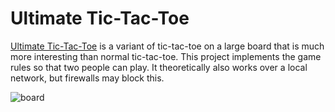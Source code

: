 # Ultimate Tic-Tac-Toe

[Ultimate Tic-Tac-Toe](https://en.wikipedia.org/wiki/Ultimate_tic-tac-toe) is a variant of tic-tac-toe on a large board that is much more interesting than normal tic-tac-toe. This project implements the game rules so that two people can play. It theoretically also works over a local network, but firewalls may block this.

![board](https://www.nielrenned.com/assets/img/projects/ultimatetictactoe.png)
